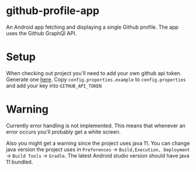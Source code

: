 # github-profile-app
An Android app fetching and displaying a single Github profile. The app uses the Github GraphQl API.

# Setup
When checking out project you'll need to add your own github api token. Generate one [here](https://github.com/settings/tokens/new). Copy `config.properties.example` to `config.properties` and add your key into `GITHUB_API_TOKEN`

# Warning
Currently error handling is not implemented. This means that whenever an error occurs you'll probably get a white screen.

Also you might get a warning since the project uses java 11. You can change java version the project uses in `Preferences` -> `Build,Execution, Deployment` -> `Build Tools` -> `Gradle`. The latest Android studio version should have java 11 bundled.
